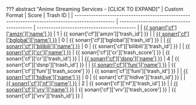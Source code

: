 ??? abstract "Anime Streaming Services - [CLICK TO EXPAND]"
    | Custom Format                                                                                   | Score                                     | Trash ID                                   |
    | ----------------------------------------------------------------------------------------------- | ----------------------------------------- | ------------------------------------------ |
    | [{{ sonarr['cf']['amzn']['name'] }}](/Sonarr/sonarr-collection-of-custom-formats/#amzn)         | 1                                         | {{ sonarr['cf']['amzn']['trash_id'] }}     |
    | [{{ sonarr['cf']['bglobal']['name'] }}](/Sonarr/sonarr-collection-of-custom-formats/#b-global)  | 0                                         | {{ sonarr['cf']['bglobal']['trash_id'] }}  |
    | [{{ sonarr['cf']['bilibili']['name'] }}](/Sonarr/sonarr-collection-of-custom-formats/#bilibili) | 0                                         | {{ sonarr['cf']['bilibili']['trash_id'] }} |
    | [{{ sonarr['cf']['cr']['name'] }}](/Sonarr/sonarr-collection-of-custom-formats/#crunchyroll)    | {{ sonarr['cf']['cr']['trash_score'] }}   | {{ sonarr['cf']['cr']['trash_id'] }}       |
    | [{{ sonarr['cf']['dsnp']['name'] }}](/Sonarr/sonarr-collection-of-custom-formats/#dsnp)         | 4                                         | {{ sonarr['cf']['dsnp']['trash_id'] }}     |
    | [{{ sonarr['cf']['funi']['name'] }}](/Sonarr/sonarr-collection-of-custom-formats/#funimation)   | {{ sonarr['cf']['funi']['trash_score'] }} | {{ sonarr['cf']['funi']['trash_id'] }}     |
    | [{{ sonarr['cf']['hidive']['name'] }}](/Sonarr/sonarr-collection-of-custom-formats/#hidive)     | 0                                         | {{ sonarr['cf']['hidive']['trash_id'] }}   |
    | [{{ sonarr['cf']['nf']['name'] }}](/Sonarr/sonarr-collection-of-custom-formats/#nf)             | 2                                         | {{ sonarr['cf']['nf']['trash_id'] }}       |
    | [{{ sonarr['cf']['vrv']['name'] }}](/Sonarr/sonarr-collection-of-custom-formats/#vrv)           | {{ sonarr['cf']['vrv']['trash_score'] }}  | {{ sonarr['cf']['vrv']['trash_id'] }}      |
